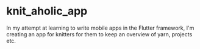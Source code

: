 # knit_aholic_app
In my attempt at learning to write mobile apps in the Flutter framework, I'm creating an app for knitters for them to keep an overview of yarn, projects etc.
